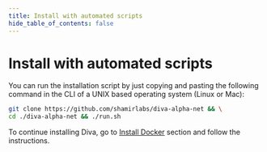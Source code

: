 ```yaml
---
title: Install with automated scripts
hide_table_of_contents: false
---
```


#  Install with automated scripts

You can run the installation script by just copying and pasting the following command in the CLI of a UNIX based operating system (Linux or Mac):

```bash
git clone https://github.com/shamirlabs/diva-alpha-net && \
cd ./diva-alpha-net && ./run.sh
```

To continue installing Diva, go to [Install Docker](install-docker) section and follow the instructions.